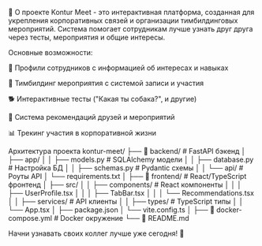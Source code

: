 📖 О проекте
Kontur Meet - это интерактивная платформа, созданная для укрепления корпоративных связей и организации тимбилдинговых мероприятий. Система помогает сотрудникам лучше узнать друг друга через тесты, мероприятия и общие интересы.

Основные возможности:

👥 Профили сотрудников с информацией об интересах и навыках

🎪 Тимбилдинг мероприятия с системой записи и участия

🐕 Интерактивные тесты ("Какая ты собака?", и другие)

🤝 Система рекомендаций друзей и мероприятий

📊 Трекинг участия в корпоративной жизни


Архитектура проекта
kontur-meet/
├── 📁 backend/                 # FastAPI бэкенд
│   ├── app/
│   │   ├── models.py          # SQLAlchemy модели
│   │   ├── database.py        # Настройка БД
│   │   ├── schemas.py         # Pydantic схемы
│   │   └── api/               # Роуты API
│   └── requirements.txt
│
├── 📁 frontend/               # React/TypeScript фронтенд
│   ├── src/
│   │   ├── components/        # React компоненты
│   │   │   ├── UserProfile.tsx
│   │   │   ├── TabBar.tsx
│   │   │   └── Recommendations.tsx
│   │   ├── services/          # API клиенты
│   │   ├── types/             # TypeScript типы
│   │   └── App.tsx
│   ├── package.json
│   └── vite.config.ts
│
├── 🐳 docker-compose.yml      # Docker окружение
└── 📄 README.md

Начни узнавать своих коллег лучше уже сегодня! 🎉
